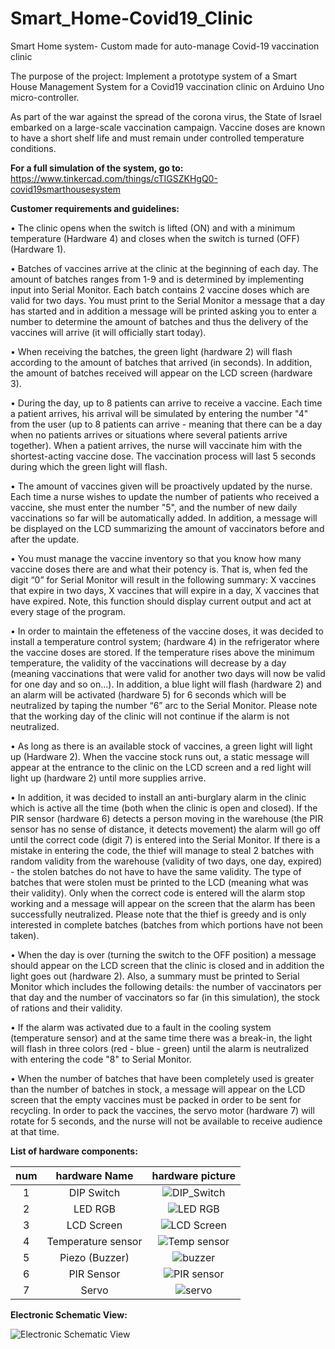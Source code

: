 # Smart_Home-Covid19_Clinic
Smart Home system- Custom made for auto-manage Covid-19 vaccination clinic

The purpose of the project:
Implement a prototype system of a Smart House Management System for a Covid19 vaccination clinic on Arduino Uno micro-controller.  
  
As part of the war against the spread of the corona virus, the State of Israel embarked on a large-scale vaccination campaign. Vaccine doses are known to have a short shelf life and must remain under controlled temperature conditions.  
  
**For a full simulation of the system, go to:**  https://www.tinkercad.com/things/cTIGSZKHgQ0-covid19smarthousesystem  

  
**Customer requirements and guidelines:**  
  
•	The clinic opens when the switch is lifted (ON) and with a minimum temperature (Hardware 4) and closes when the switch is turned (OFF) (Hardware 1).  
  
•	Batches of vaccines arrive at the clinic at the beginning of each day. The amount of batches ranges from 1-9 and is determined by implementing input into Serial Monitor. Each batch contains 2 vaccine doses which are valid for two days. You must print to the Serial Monitor a message that a day has started and in addition a message will be printed asking you to enter a number to determine the amount of batches and thus the delivery of the vaccines will arrive (it will officially start today).  
  
•	When receiving the batches, the green light (hardware 2) will flash according to the amount of batches that arrived (in seconds). In addition, the amount of batches received will appear on the LCD screen (hardware 3).  
  
•	During the day, up to 8 patients can arrive to receive a vaccine. Each time a patient arrives, his arrival will be simulated by entering the number "4" from the user (up to 8 patients can arrive - meaning that there can be a day when no patients arrives or situations where several patients arrive together). When a patient arrives, the nurse will vaccinate him with the shortest-acting vaccine dose. The vaccination process will last 5 seconds during which the green light will flash.  
  
•	The amount of vaccines given will be proactively updated by the nurse. Each time a nurse wishes to update the number of patients who received a vaccine, she must enter the number "5", and the number of new daily vaccinations so far will be automatically added. In addition, a message will be displayed on the LCD summarizing the amount of vaccinators before and after the update.  
  
•	You must manage the vaccine inventory so that you know how many vaccine doses there are and what their potency is. That is, when fed the digit “0” for Serial Monitor will result in the following summary: X vaccines that expire in two days, X vaccines that will expire in a day, X vaccines that have expired. Note, this function should display current output and act at every stage of the program.  
  
•	In order to maintain the effeteness of the vaccine doses, it was decided to install a temperature control system; (hardware 4) in the refrigerator where the vaccine doses are stored. If the temperature rises above the minimum temperature, the validity of the vaccinations will decrease by a day (meaning vaccinations that were valid for another two days will now be valid for one day and so on...). In addition, a blue light will flash (hardware 2) and an alarm will be activated (hardware 5) for 6 seconds which will be neutralized by taping the number “6” arc to the Serial Monitor. Please note that the working day of the clinic will not continue if the alarm is not neutralized.  
  
•	As long as there is an available stock of vaccines, a green light will light up (Hardware 2). When the vaccine stock runs out, a static message will appear at the entrance to the clinic on the LCD screen and a red light will light up (hardware 2) until more supplies arrive.  
  
•	In addition, it was decided to install an anti-burglary alarm in the clinic which is active all the time (both when the clinic is open and closed). If the PIR sensor (hardware 6) detects a person moving in the warehouse (the PIR sensor has no sense of distance, it detects movement) the alarm will go off until the correct code (digit 7) is entered into the Serial Monitor. If there is a mistake in entering the code, the thief will manage to steal 2 batches with random validity from the warehouse (validity of two days, one day, expired) - the stolen batches do not have to have the same validity. The type of batches that were stolen must be printed to the LCD (meaning what was their validity). Only when the correct code is entered will the alarm stop working and a message will appear on the screen that the alarm has been successfully neutralized. Please note that the thief is greedy and is only interested in complete batches (batches from which portions have not been taken).  
  
•	When the day is over (turning the switch to the OFF position) a message should appear on the LCD screen that the clinic is closed and in addition the light goes out (hardware 2). Also, a summary must be printed to Serial Monitor which includes the following details: the number of vaccinators per that day and the number of vaccinators so far (in this simulation), the stock of rations and their validity.  
  
•	If the alarm was activated due to a fault in the cooling system (temperature sensor) and at the same time there was a break-in, the light will flash in three colors (red - blue - green) until the alarm is neutralized with entering the code "8" to Serial Monitor.  
  
•	When the number of batches that have been completely used is greater than the number of batches in stock, a message will appear on the LCD screen that the empty vaccines must be packed in order to be sent for recycling. In order to pack the vaccines, the servo motor (hardware 7) will rotate for 5 seconds, and the nurse will not be available to receive audience at that time.  
  
**List of hardware components:**
  
|num                | hardware Name            |  hardware picture |
:-------------------:|:-------------------------:|:-------------------------:
|1|DIP Switch                 |![DIP_Switch](https://user-images.githubusercontent.com/112472485/188282075-55fbbd14-17f4-4329-9c69-325d0ba7272c.PNG)
|2|LED RGB                    |![LED RGB](https://user-images.githubusercontent.com/112472485/188282206-ea211149-9ec4-4ff1-82d2-c645ff992f92.PNG)
|3|LCD Screen                 |![LCD Screen](https://user-images.githubusercontent.com/112472485/188282292-8fcbeba1-c8b6-41fb-a1fd-9a538054c258.PNG)
|4|Temperature sensor         |![Temp sensor](https://user-images.githubusercontent.com/112472485/188282319-d7936742-7428-49ca-b231-0ca221f850fe.PNG)
|5|Piezo (Buzzer)             |![buzzer](https://user-images.githubusercontent.com/112472485/188282344-d9d4f4a2-c9ec-43de-bbe3-30f178022d16.PNG)
|6|PIR Sensor                 |![PIR sensor](https://user-images.githubusercontent.com/112472485/188282441-d99c36a4-1752-4291-8aae-37923b4de5c4.PNG)
|7|Servo                      |![servo](https://user-images.githubusercontent.com/112472485/188282410-9909d90e-88f7-4aa5-9eeb-9457044a11a6.PNG)
  
  
**Electronic Schematic View:**  

![Electronic Schematic View](https://user-images.githubusercontent.com/112472485/188282613-42b6de08-b4e8-4a85-ab65-3757cf25c36f.PNG)


